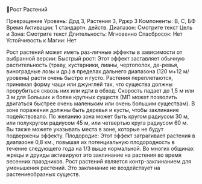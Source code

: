 
Рост Растений

Превращение
Уровень: Дрд 3, Растения 3, Рджр 3
Компоненты: В, С, БФ
Время Активации: 1 стандартн. действ.
Диапазон: Смотрите текст
Цель и Зона: Смотрите текст
Длительность: Мгновенно
Спасбросок: Нет
Устойчивость к Магии: Нет

Рост растений может иметь раз-личные эффекты в зависимости от выбранной версии:
Быстрый рост: Этот эффект заставляет обычную растительность (траву,
кустарники, лианы, чертополох, де-ревья, виноградные лозы и др.) в пределах
дальнего диапазона (120 м+12 м/уровень) расти очень быстро и густо. Растения переплетаются, принимая форму
чащи или джунглей так, что существа
должны прорубиться сквозь них или
идти в обход. Скорость падает до 1,5 м
или 3 м для Больших и более крупных
существ (МП может позволить двигаться быстрее очень маленьким или очень
большим существам). В зоне поражения должны быть деревья и кусты, чтобы заклинание подействовало.
По желанию зона может быть кругом
радиусом 30 м, или полукругом радиусом 45 м, или четвертью круга радиусом 60 м. Вы также можете указывать
места в зоне, которые не будут подвержены эффекту.
Плодородие: Этот эффект затрагивает растения в диапазоне 0,8 км., повышая их потенциальную плодородность
в течение следующего года на 1/3 выше
нормальной.
Во многих общинах жрецы и друиды
активируют это заклинание на растения
во время весенних праздников.
Рост растений является контр-заклинанием для уменьшения растений.
Это заклинание не воздействует на
растениеобразных существ.